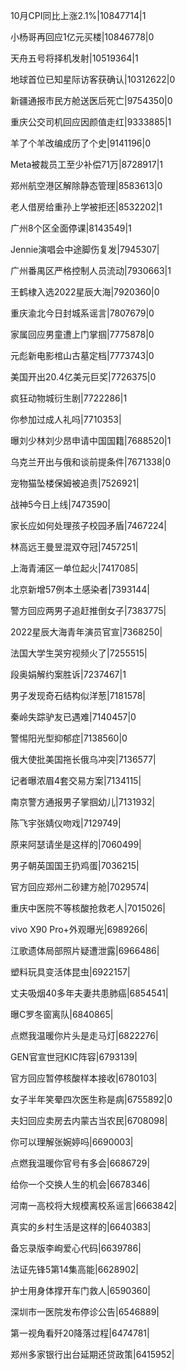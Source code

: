 10月CPI同比上涨2.1%|10847714|1

小杨哥再回应1亿元买楼|10846778|0

天舟五号将择机发射|10519364|1

地球首位已知星际访客获确认|10312622|0

新疆通报市民方舱送医后死亡|9754350|0

重庆公交司机回应因颜值走红|9333885|1

羊了个羊改编成历了个史|9141196|0

Meta被裁员工至少补偿71万|8728917|1

郑州航空港区解除静态管理|8583613|0

老人借房给重孙上学被拒还|8532202|1

广州8个区全面停课|8143549|1

Jennie演唱会中途脚伤复发|7945307|

广州番禺区严格控制人员流动|7930663|1

王鹤棣入选2022星辰大海|7920360|0

重庆渝北今日封城系谣言|7807679|0

家属回应男童遭上门掌掴|7775878|0

元彪新电影棺山古墓定档|7773743|0

美国开出20.4亿美元巨奖|7726375|0

疯狂动物城衍生剧|7722286|1

你参加过成人礼吗|7710353|

曝刘少林刘少昂申请中国国籍|7688520|1

乌克兰开出与俄和谈前提条件|7671338|0

宠物猫坠楼保姆被追责|7526921|

战神5今日上线|7473590|

家长应如何处理孩子校园矛盾|7467224|

林高远王曼昱混双夺冠|7457251|

上海青浦区一单位起火|7417085|

北京新增57例本土感染者|7393144|

警方回应两男子追赶推倒女子|7383775|

2022星辰大海青年演员官宣|7368250|

法国大学生哭穷视频火了|7255515|

段奥娟解约案胜诉|7237467|1

男子发现奇石结构似洋葱|7181578|

秦岭失踪驴友已遇难|7140457|0

警惕阳光型抑郁症|7138560|0

俄大使批美国拖长俄乌冲突|7136577|

记者曝浓眉4套交易方案|7134115|

南京警方通报男子掌掴幼儿|7131932|

陈飞宇张婧仪吻戏|7129749|

原来阿瑟请坐是这样的|7060499|

男子朝英国国王扔鸡蛋|7036215|

官方回应郑州二砂建方舱|7029574|

重庆中医院不等核酸抢救老人|7015026|

vivo X90 Pro+外观曝光|6989266|

江歌遗体局部照片疑遭泄露|6966486|

塑料玩具变活体昆虫|6922157|

丈夫吸烟40多年夫妻共患肺癌|6854541|

曝C罗冬窗离队|6840865|

点燃我温暖你片头是走马灯|6822276|

GEN官宣世冠KIC阵容|6793139|

官方回应暂停核酸样本接收|6780103|

女子半年笑晕四次医生称是病|6755892|0

夫妇回应卖房去内蒙古当农民|6708098|

你可以理解张婉婷吗|6690003|

点燃我温暖你官号有多会|6686729|

给你一个交换人生的机会|6678346|

河南一高校将大规模离校系谣言|6663842|

真实的乡村生活是这样的|6640383|

备忘录版李峋爱心代码|6639786|

法证先锋5第14集高能|6628902|

护士用身体撑开车门救人|6590360|

深圳市一医院发布停诊公告|6546889|

第一视角看歼20降落过程|6474781|

郑州多家银行出台延期还贷政策|6415952|

